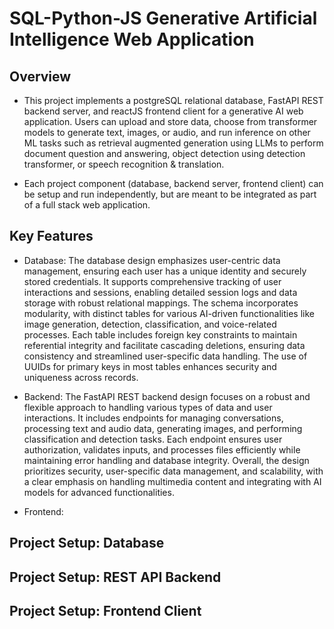 # SQL-Python-JS Generative Artificial Intelligence Web Application 

## Overview
- This project implements a postgreSQL relational database, FastAPI REST backend server, and reactJS frontend client for a generative AI web application. Users can upload and store data, choose from transformer models to generate text, images, or audio, and run inference on other ML tasks such as retrieval augmented generation using LLMs to perform document question and answering, object detection using detection transformer, or speech recognition & translation.

 - Each project component (database, backend server, frontend client) can be setup and run independently, but are meant to be integrated as part of a full stack web application. 

## Key Features
- Database: 
The database design emphasizes user-centric data management, ensuring each user has a unique identity and securely stored credentials. It supports comprehensive tracking of user interactions and sessions, enabling detailed session logs and data storage with robust relational mappings. The schema incorporates modularity, with distinct tables for various AI-driven functionalities like image generation, detection, classification, and voice-related processes. Each table includes foreign key constraints to maintain referential integrity and facilitate cascading deletions, ensuring data consistency and streamlined user-specific data handling. The use of UUIDs for primary keys in most tables enhances security and uniqueness across records.

- Backend:
The FastAPI REST backend design focuses on a robust and flexible approach to handling various types of data and user interactions. It includes endpoints for managing conversations, processing text and audio data, generating images, and performing classification and detection tasks. Each endpoint ensures user authorization, validates inputs, and processes files efficiently while maintaining error handling and database integrity. Overall, the design prioritizes security, user-specific data management, and scalability, with a clear emphasis on handling multimedia content and integrating with AI models for advanced functionalities.

- Frontend:

## Project Setup: Database

## Project Setup: REST API Backend

## Project Setup: Frontend Client